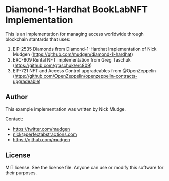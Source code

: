 # Diamond-1-Hardhat BookLabNFT Implementation

This is an implementation for managing access worldwide through blockchain stantards that uses:

1. EIP-2535 Diamonds from Diamond-1-Hardhat Implementation of Nick Mudgen (https://github.com/mudgen/diamond-1-hardhat)
2. ERC-809 Rental NFT implementation from Greg Taschuk (https://github.com/gtaschuk/erc809)
3. EIP-721 NFT and Access Control upgradeables from @OpenZeppelin (https://github.com/OpenZeppelin/openzeppelin-contracts-upgradeable)

## Author

This example implementation was written by Nick Mudge.

Contact:

- https://twitter.com/mudgen
- nick@perfectabstractions.com
- https://github.com/mudgen

## License

MIT license. See the license file.
Anyone can use or modify this software for their purposes.
